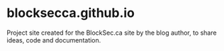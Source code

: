 blocksecca.github.io
=====================
Project site created for the BlockSec.ca site by the blog author, to share ideas, code and documentation. 
